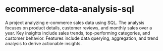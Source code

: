 # ecommerce-data-analysis-sql
A project analyzing e-commerce sales data using SQL. The analysis focuses on product details, customer reviews, and monthly sales over a year. Key insights include sales trends, top-performing categories, and customer behavior. Features include data querying, aggregation, and trend analysis to derive actionable insights.
